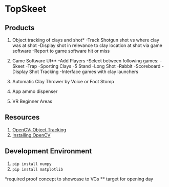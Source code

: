 # TopSkeet

## Products 
1. Object tracking of clays and shot*
  -Track Shotgun shot vs where clay was at shot
  -Display shot in relevance to clay location at shot via game software
  -Report to game software hit or miss

2. Game Software UI**
   -Add Players
   -Select between following games:
      -Skeet
      -Trap
      -Sporting Clays
      -5 Stand
      -Long Shot
      -Rabbit
  -Scoreboard 
  -Display Shot Tracking
  -Interface games with clay launchers

3. Automatic Clay Thrower by Voice or Foot Stomp
4. App ammo dispenser
5. VR Beginner Areas

## Resources
1. [OpenCV: Object Tracking](https://www.learnopencv.com/object-tracking-using-opencv-cpp-python/)
1. [Installing OpenCV](https://docs.opencv.org/4.1.1/d5/de5/tutorial_py_setup_in_windows.html)

## Development Environment
1. `pip install numpy`
1. `pip install matplotlib`

*required proof concept to showcase to VCs
** target for opening day

